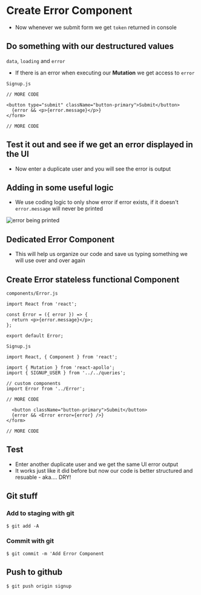 # Create Error Component
* Now whenever we submit form we get `token` returned in console

## Do something with our destructured values
`data`, `loading` and `error`

* If there is an error when executing our **Mutation** we get access to `error`

`Signup.js`

```
// MORE CODE

<button type="submit" className="button-primary">Submit</button>
  {error && <p>{error.message}</p>}
</form>

// MORE CODE
```

## Test it out and see if we get an error displayed in the UI
* Now enter a duplicate user and you will see the error is output

## Adding in some useful logic
* We use coding logic to only show error if error exists, if it doesn't `error.message` will never be printed

![error being printed](https://i.imgur.com/IppFyD9.png)

## Dedicated Error Component
* This will help us organize our code and save us typing something we will use over and over again

## Create Error stateless functional Component
`components/Error.js`

```
import React from 'react';

const Error = ({ error }) => {
  return <p>{error.message}</p>;
};

export default Error;
```

`Signup.js`

```
import React, { Component } from 'react';

import { Mutation } from 'react-apollo';
import { SIGNUP_USER } from '../../queries';

// custom components
import Error from '../Error';

// MORE CODE

  <button className="button-primary">Submit</button>
  {error && <Error error={error} />}
</form>

// MORE CODE
```

## Test
* Enter another duplicate user and we get the same UI error output
* It works just like it did before but now our code is better structured and resuable - aka.... DRY!

## Git stuff

### Add to staging with git
`$ git add -A`

### Commit with git
`$ git commit -m 'Add Error Component`

## Push to github
`$ git push origin signup`

